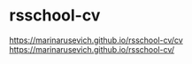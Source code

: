 # rsschool-cv
https://marinarusevich.github.io/rsschool-cv/cv
https://marinarusevich.github.io/rsschool-cv/
